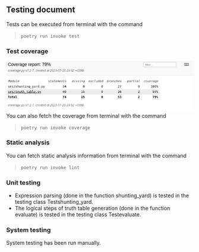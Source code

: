 ## Testing document <br>
Tests can be executed from terminal with the command <br>

>`poetry run invoke test`

### Test coverage
![coverage report](/Documentation/images/coverage.png)
You can also fetch the coverage from terminal with the command  <br>
>`poetry run invoke coverage`

### Static analysis
You can fetch static analysis information from terminal with the command <br>

>`poetry run invoke lint`

### Unit testing
- Expression parsing (done in the function shunting_yard) is tested in the testing class Testshunting_yard. <br>
- The logical steps of truth table generation (done in the function evaluate) is tested in the testing class Testevaluate.

### System testing
System testing has been run manually.
